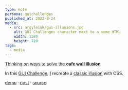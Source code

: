 ```yaml
---
type: note
persona: guichallenges
published_at: 2022-8-24
media:
  - src: argyleink/gui-illusions.jpg
    alt: GUI Challenges character next to a some HTML
    width: 1280
    height: 720
tags: 
  - media
---
```


[Thinking on ways to solve the **cafe wall illusion**](https://www.youtube.com/watch?v=71jpjr7syc4&list=PLNYkxOF6rcIAaV1wwI9540OC_3XoIzMjQ)  

In this [GUI Challenge](https://goo.gle/GUIchallenges), 
[I](https://www.youtube.com/channel/UCBGr3ZMcV5jke40_Wrv3fNA) 
recreate a [classic illusion](https://en.wikipedia.org/wiki/Caf%C3%A9_wall_illusion) with CSS.

[demo](https://gui-challenges.web.app/crooked-illusion/dist/) · 
[post](https://web.dev/building-a-crooked-grid-illusion/) · 
[source](https://github.com/argyleink/gui-challenges)